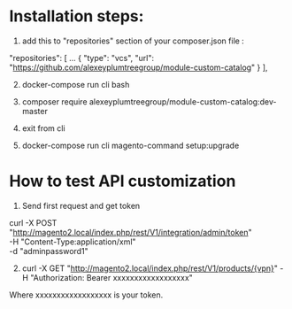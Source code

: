 # Installation steps:

1. add this to "repositories" section of your composer.json file :

"repositories": [
        ...
        {
            "type": "vcs",
            "url": "https://github.com/alexeyplumtreegroup/module-custom-catalog"
        }
    ],


2. docker-compose run cli bash

3. composer require alexeyplumtreegroup/module-custom-catalog:dev-master

4. exit  from cli

5. docker-compose run cli magento-command setup:upgrade

# How to test API customization

1. Send first request and get token

curl -X POST "http://magento2.local/index.php/rest/V1/integration/admin/token" \
     -H "Content-Type:application/xml"  \
     -d "<login><username>admin</username><password>password1</password></login>"

2. curl -X GET "http://magento2.local/index.php/rest/V1/products/{vpn}" -H "Authorization: Bearer xxxxxxxxxxxxxxxxxx"

Where  xxxxxxxxxxxxxxxxxx   is your token.
